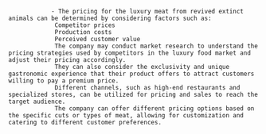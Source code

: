 				- The pricing for the luxury meat from revived extinct animals can be determined by considering factors such as:
				 Competitor prices
				 Production costs
				 Perceived customer value
				 The company may conduct market research to understand the pricing strategies used by competitors in the luxury food market and adjust their pricing accordingly.
				 They can also consider the exclusivity and unique gastronomic experience that their product offers to attract customers willing to pay a premium price.
				 Different channels, such as high-end restaurants and specialized stores, can be utilized for pricing and sales to reach the target audience.
				 The company can offer different pricing options based on the specific cuts or types of meat, allowing for customization and catering to different customer preferences.












